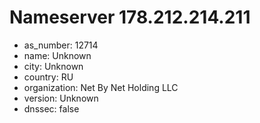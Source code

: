 # Nameserver 178.212.214.211

* as_number: 12714
* name: Unknown
* city: Unknown
* country: RU
* organization: Net By Net Holding LLC
* version: Unknown
* dnssec: false
